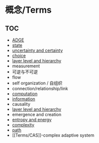 # 概念/Terms

## TOC

-   [ADGE](#ADGE)
-   [state](#state)
-   [uncertainty and certainty](#uncertainty%20and%20certainty)
-   [choice](#choice)
-   [layer level and hierarchy](#layer%20level%20and%20hierarchy)
-   measurement
-   可逆与不可逆
-   flow
-   self organization / 自组织
-   connection/relationship/link
-   [computation](#computation)
-   [information](#information)
-   causality
-   [layer level and hierarchy](#layer%20level%20and%20hierarchy)
-   emergence and creation
-   [entropy and energy](#entropy%20and%20energy)
-   [complexity](#complexity)
-   [path](#path)
-   [[Terms/CAS]]-complex adaptive system
